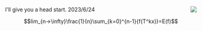 <img align="right" src="https://aster-readme.vercel.app/api/top-langs/?username=celainica&layout=compact&exclude_lang=html+javascript+stylus+css+cpp+java+ejs+python+c+shell" />
I'll give you a head start.   2023/6/24
<br>


$$lim_{n→\infty}\frac{1}{n}\sum_{k=0}^{n-1}{f(T^kx)}=E(f)$$

